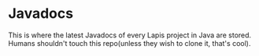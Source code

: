 # Javadocs
This is where the latest Javadocs of every Lapis project in Java are stored.
Humans shouldn't touch this repo(unless they wish to clone it, that's cool).